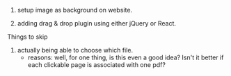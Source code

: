 1. setup image as background on website.

2. adding drag & drop plugin using either jQuery or React.



Things to skip
1. actually being able to choose which file.
   - reasons: well, for one thing, is this even a good idea? Isn't it better if each clickable page is associated with one pdf?